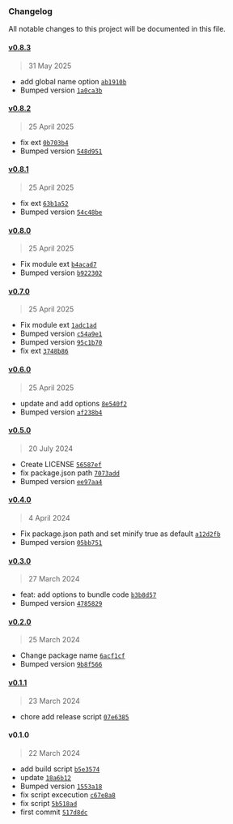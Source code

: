### Changelog

All notable changes to this project will be documented in this file. 

#### [v0.8.3](https://github.com/zumerlab/zumerbox-build/compare/v0.8.2...v0.8.3)

> 31 May 2025

- add global name option [`ab1910b`](https://github.com/zumerlab/zumerbox-build/commit/ab1910bd6b1e5283cbc9f6ad9a1071bf82e7d4f5)
- Bumped version [`1a0ca3b`](https://github.com/zumerlab/zumerbox-build/commit/1a0ca3b5fa4e6125b89b2c66b55dd9b523819f0d)

#### [v0.8.2](https://github.com/zumerlab/zumerbox-build/compare/v0.8.1...v0.8.2)

> 25 April 2025

- fix ext [`0b703b4`](https://github.com/zumerlab/zumerbox-build/commit/0b703b4b3865147ba8c29e7d4b7afc1a6aba7110)
- Bumped version [`548d951`](https://github.com/zumerlab/zumerbox-build/commit/548d951d26e51bc41b096d556cf3cf1478036b5f)

#### [v0.8.1](https://github.com/zumerlab/zumerbox-build/compare/v0.8.0...v0.8.1)

> 25 April 2025

- fix ext [`63b1a52`](https://github.com/zumerlab/zumerbox-build/commit/63b1a5228f3624732f3610303578f9a20d4e9bbc)
- Bumped version [`54c48be`](https://github.com/zumerlab/zumerbox-build/commit/54c48bea1ced5bc4ac94aa5e528afb4b1c8a367d)

#### [v0.8.0](https://github.com/zumerlab/zumerbox-build/compare/v0.7.0...v0.8.0)

> 25 April 2025

- Fix module ext [`b4acad7`](https://github.com/zumerlab/zumerbox-build/commit/b4acad72c936cc0214d17087d63299a8ce6b14c4)
- Bumped version [`b922302`](https://github.com/zumerlab/zumerbox-build/commit/b922302cf3643be01ee978c61956542cc3abfa3e)

#### [v0.7.0](https://github.com/zumerlab/zumerbox-build/compare/v0.6.0...v0.7.0)

> 25 April 2025

- Fix module ext [`1adc1ad`](https://github.com/zumerlab/zumerbox-build/commit/1adc1ade3012c003498a7d317afe6272450d1bcd)
- Bumped version [`c54a9e1`](https://github.com/zumerlab/zumerbox-build/commit/c54a9e15fee7f093760ee5c4a35a12aec850d54f)
- Bumped version [`95c1b70`](https://github.com/zumerlab/zumerbox-build/commit/95c1b708f5bfe136a2c1c6c33739435efc9284e8)
- fix ext [`3748b86`](https://github.com/zumerlab/zumerbox-build/commit/3748b86f2e9f5cbf4edcb5d524b5547befd33df8)

#### [v0.6.0](https://github.com/zumerlab/zumerbox-build/compare/v0.5.0...v0.6.0)

> 25 April 2025

- update and add options [`8e540f2`](https://github.com/zumerlab/zumerbox-build/commit/8e540f268c6db1263434047d3e8d9aa1744f3eb9)
- Bumped version [`af238b4`](https://github.com/zumerlab/zumerbox-build/commit/af238b4a41eaf52d0b6d6a63b119543baa7b92c8)

#### [v0.5.0](https://github.com/zumerlab/zumerbox-build/compare/v0.4.0...v0.5.0)

> 20 July 2024

- Create LICENSE [`56587ef`](https://github.com/zumerlab/zumerbox-build/commit/56587efbe4808a050ee2d4a2fbd11a0c500ce8d7)
- fix package.json path [`7073add`](https://github.com/zumerlab/zumerbox-build/commit/7073add3c7fc6cb02ba5baeabc04c6043fe9d1a7)
- Bumped version [`ee97aa4`](https://github.com/zumerlab/zumerbox-build/commit/ee97aa4d176f400dd05576e05c9b7ac39e3d4e57)

#### [v0.4.0](https://github.com/zumerlab/zumerbox-build/compare/v0.3.0...v0.4.0)

> 4 April 2024

- Fix package.json path and set minify true as default [`a12d2fb`](https://github.com/zumerlab/zumerbox-build/commit/a12d2fbd10683ea03727e8ef6b1a2ab856fc1653)
- Bumped version [`05bb751`](https://github.com/zumerlab/zumerbox-build/commit/05bb75106ed737dc2c3f48c1eafadf68a0ee3552)

#### [v0.3.0](https://github.com/zumerlab/zumerbox-build/compare/v0.2.0...v0.3.0)

> 27 March 2024

- feat: add options to bundle code [`b3b8d57`](https://github.com/zumerlab/zumerbox-build/commit/b3b8d571fa0eff711dc181a6f0410cac38bf5831)
- Bumped version [`4785829`](https://github.com/zumerlab/zumerbox-build/commit/4785829190d0dee78d19d0e39730c222c2597de8)

#### [v0.2.0](https://github.com/zumerlab/zumerbox-build/compare/v0.1.1...v0.2.0)

> 25 March 2024

- Change package name [`6acf1cf`](https://github.com/zumerlab/zumerbox-build/commit/6acf1cffe9cb896c39f88da4bf0ed354fd8f3066)
- Bumped version [`9b8f566`](https://github.com/zumerlab/zumerbox-build/commit/9b8f566a0cafe54d65f691dc7bf0ea4a0cd8976e)

#### [v0.1.1](https://github.com/zumerlab/zumerbox-build/compare/v0.1.0...v0.1.1)

> 23 March 2024

- chore add release script [`07e6385`](https://github.com/zumerlab/zumerbox-build/commit/07e63851103d48db29c22bec1ba781a75ef42181)

#### v0.1.0

> 22 March 2024

- add build script [`b5e3574`](https://github.com/zumerlab/zumerbox-build/commit/b5e3574aa06221660e64c5df1532bec0f4d68e26)
- update [`18a6b12`](https://github.com/zumerlab/zumerbox-build/commit/18a6b12c94d6774164f59c87802474c363a702c2)
- Bumped version [`1553a18`](https://github.com/zumerlab/zumerbox-build/commit/1553a18b075685250b9be0b8e3b715112a2ac1ac)
- fix script excecution [`c67e8a8`](https://github.com/zumerlab/zumerbox-build/commit/c67e8a8733ffb130c33b2e17ab4b352cf6ae982a)
- fix script [`5b518ad`](https://github.com/zumerlab/zumerbox-build/commit/5b518ad4e7ffc3e56ccd4624383a6c4340b695b6)
- first commit [`517d8dc`](https://github.com/zumerlab/zumerbox-build/commit/517d8dc50af139d6b1c25f8f105006b00d603016)
